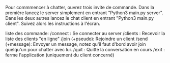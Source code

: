 Pour commmencer à chatter, ouvrez trois invite de commande.
Dans la première lancez le server simplement en entrant "Python3 main.py server".
Dans les deux autres lancez le chat client en entrant "Python3 main.py client".
Suivez alors les instructions à l'écran.

liste des commande:
/connect : Se connecter au server
/clients : Recevoir la liste des clients "en ligne"
/join (+pseudo): Rejoindre un client
/send (+message): Envoyer un message, notez qu'il faut d'bord avoir join quelqu'un pour chatter avec lui.
/quit : Quitte la conversation en cours
/exit : ferme l'application (uniquement du client concerné)